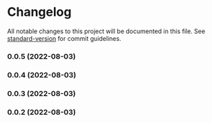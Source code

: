 # Changelog

All notable changes to this project will be documented in this file. See [standard-version](https://github.com/conventional-changelog/standard-version) for commit guidelines.

### 0.0.5 (2022-08-03)

### 0.0.4 (2022-08-03)

### 0.0.3 (2022-08-03)

### 0.0.2 (2022-08-03)
